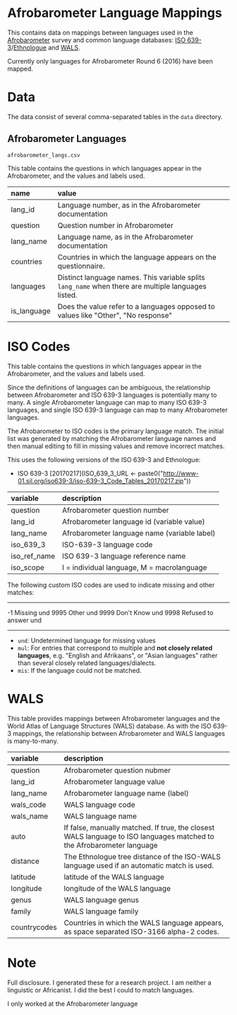 # Afrobarometer Language Mappings

This contains data on mappings between languages used in the [Afrobarometer](http://www.afrobarometer.org/) survey and common language databases: [ISO 639-3](http://www-01.sil.org/iso639-3/)/[Ethnologue](https://www.ethnologue.com/) and [WALS](http://wals.info/languoid).

Currently only languages for Afrobarometer Round 6 (2016) have been mapped.

# Data

The data consist of several comma-separated tables in the `data` directory.

## Afrobarometer Languages

```
afrobarometer_langs.csv
```

This table contains the questions in which languages appear in the Afrobarometer, and the values and labels used.

|name        |value                                                                                                                                                                  |
|:-----------|:----------------------------------------------------------------------------------------------------------------------------------------------------------------------|
|lang_id     |Language number, as in the Afrobarometer documentation                                                                                                                 |
|question    |Question number in Afrobarometer                                                                                                                                       |
|lang_name   |Language name, as in the Afrobarometer documentation                                                                                                                   |
|countries   |Countries in which the language appears on the questionnaire.                                                                                                          |
|languages   |Distinct language names. This variable splits `lang_name` when there are multiple languages listed.                                                                    |
|is_language |Does the value refer to a languages opposed to values like "Other", "No response"                            

# ISO Codes

This table contains the questions in which languages appear in the Afrobarometer, and the values and labels used.

Since the definitions of languages can be ambiguous, the relationship between Afrobarometer and ISO 639-3 languages is potentially many to many. A single Afrobarometer language can map to many ISO 639-3 languages, and single ISO 639-3 language can map to many Afrobarometer languages.

The Afrobarometer to ISO codes is the primary language match. The initial list was generated by matching the Afrobarometer language names and then manual editing to fill in missing values and remove incorrect matches.

This uses the following versions of the ISO 639-3 and Ethnologue:

- ISO 639-3 [20170217](ISO_639_3_URL <- paste0("http://www-01.sil.org/iso639-3/iso-639-3_Code_Tables_20170217.zip"))

|variable         |description                                        |
|:------------|:--------------------------------------------|
|question     |Afrobarometer question number                |
|lang_id      |Afrobarometer language id (variable value)   |
|lang_name    |Afrobarometer language name (variable label) |
|iso_639_3    |ISO-639-3 language code                      |
|iso_ref_name |ISO 639-3 language reference name            |
|iso_scope    |I = individual language, M = macrolanguage   |

The following custom ISO codes are used to indicate missing and other matches:

----- ----------------- ------
-1    Missing           und
9995  Other             und
9999  Don't Know        und
9998  Refused to answer und
----- ----------------- ------

- `und`: Undetermined language for missing values
- `mul`: For entries that correspond to multiple and **not closely related languages**, e.g. "English and Afrikaans", or "Asian languages" rather than several closely related languages/dialects.
- `mis`: If the language could not be matched.

# WALS

This table provides mappings between Afrobarometer languages and the World Atlas of Language Structures (WALS) database.
As with the ISO 639-3 mappings, the relationship between Afrobarometer and WALS languages is many-to-many.

|variable        |description                                                                                                                 |
|:------------|:---------------------------------------------------------------------------------------------------------------------|
|question     |Afrobarometer question nubmer                                                                                         |
|lang_id      |Afrobarometer language value                                                                                          |
|lang_name    |Afrobarometer language name (label)                                                                                   |
|wals_code    |WALS language code                                                                                                    |
|wals_name    |WALS language name                                                                                                    |
|auto         |If false, manually matched. If true, the closest WALS language to ISO languages matched to the Afrobarometer language |
|distance     |The Ethnologue tree distance of the ISO-WALS language used if an automatic match is used.                             |
|latitude     |latitude of the WALS language                                                                                         |
|longitude    |longitude of the WALS language                                                                                        |
|genus        |WALS language genus                                                                                                   |
|family       |WALS language family                                                                                                  |
|countrycodes |Countries in which the WALS language appears, as space separated ISO-3166 alpha-2 codes.


# Note

Full disclosure. I generated these for a research project. I am neither a linguistic or Africanist. I did the best I could to match languages.

I only worked at the Afrobarometer language
